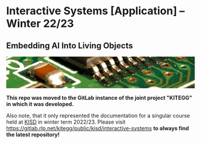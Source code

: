 # Interactive Systems [Application] – Winter 22/23

## Embedding AI Into Living Objects

![Close up of an integrated circuit on a pcb](img/Computer_chips_circuits_boards.jpg)

**This repo was moved to the GitLab instance of the joint project "KITEGG" in which it was developed.**

Also note, that it only represented the documentation for a singular course held at [KISD](kisd.de) in winter term 2022/23. Please visit https://gitlab.rlp.net/kitegg/public/kisd/interactive-systems **to always find the latest repository!**
